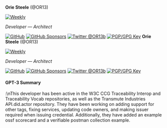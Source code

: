 **Orie Steele** (@OR13)

[![Weekly](https://github.com/OR13/OR13/actions/workflows/weekly.yml/badge.svg)](https://github.com/OR13/OR13/actions/workflows/weekly.yml)

_Developer — Architect_

<a href="https://github.com/OR13"><img src="https://img.shields.io/github/followers/OR13.svg?label=@OR13&style=social" alt="GitHub"></a> <a href="https://github.com/sponsors/OR13"><img src="https://img.shields.io/badge/GitHub_Sponsors--_.svg?style=social&logo=github&logoColor=EA4AAA" alt="GitHub Sponsors"></a> <a href="https://twitter.com/OR13b" rel="me"> <img src="https://img.shields.io/twitter/follow/OR13b?label=@OR13b&style=social" alt="Twitter @OR13b"></a> <a rel="pgpkey" href="https://github.com/OR13.gpg"><img src="https://img.shields.io/badge/PGP_key--PGP_key?logo=protonmail&style=social&logoColor=000000?link=https%3A%2F%2Fgithub.com%2FOR13.gpg?link=https%3A%2F%2Fgithub.com%2FOR13.gpg" alt="PGP/GPG Key"></a>
**Orie Steele** (@OR13)

[![Weekly](https://github.com/OR13/OR13/actions/workflows/weekly.yml/badge.svg)](https://github.com/OR13/OR13/actions/workflows/weekly.yml)

_Developer — Architect_

<a href="https://github.com/OR13"><img src="https://img.shields.io/github/followers/OR13.svg?label=@OR13&style=social" alt="GitHub"></a> <a href="https://github.com/sponsors/OR13"><img src="https://img.shields.io/badge/GitHub_Sponsors--_.svg?style=social&logo=github&logoColor=EA4AAA" alt="GitHub Sponsors"></a> <a href="https://twitter.com/OR13b" rel="me"> <img src="https://img.shields.io/twitter/follow/OR13b?label=@OR13b&style=social" alt="Twitter @OR13b"></a> <a rel="pgpkey" href="https://github.com/OR13.gpg"><img src="https://img.shields.io/badge/PGP_key--PGP_key?logo=protonmail&style=social&logoColor=000000?link=https%3A%2F%2Fgithub.com%2FOR13.gpg?link=https%3A%2F%2Fgithub.com%2FOR13.gpg" alt="PGP/GPG Key"></a>

#### GPT-3 Summary
:\nThis developer has been active in the W3C CCG Traceability Interop and Traceability Vocab repositories, as well as the Transmute Industries API.did.actor repository. They have been working on adding support for other tags, fixing services, updating code owners, and making issuer required when issuing credential. Additionally, they have added an example ossf scorecard and a verifiable postman collection example.
